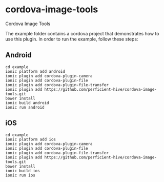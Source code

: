 # cordova-image-tools
Cordova Image Tools

The example folder contains a cordova project that demonstrates how to use this plugin. In order to run the example, follow these steps:

## Android

```
cd example
ionic platform add android
ionic plugin add cordova-plugin-camera
ionic plugin add cordova-plugin-file
ionic plugin add cordova-plugin-file-transfer
ionic plugin add https://github.com/perficient-hive/cordova-image-tools.git
bower install
ionic build android
ionic run android
```

## iOS

```
cd example
ionic platform add ios
ionic plugin add cordova-plugin-camera
ionic plugin add cordova-plugin-file
ionic plugin add cordova-plugin-file-transfer
ionic plugin add https://github.com/perficient-hive/cordova-image-tools.git
bower install
ionic build ios
ionic run ios
```
